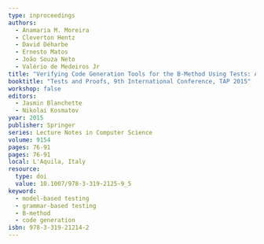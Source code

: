 ```yaml
---
type: inproceedings
authors:
  - Anamaria M. Moreira
  - Cleverton Hentz
  - David Déharbe
  - Ernesto Matos
  - João Souza Neto
  - Valério de Medeiros Jr
title: "Verifying Code Generation Tools for the B-Method Using Tests: A Case Study"
booktitle: "Tests and Proofs, 9th International Conference, TAP 2015"
workshop: false
editors:
  - Jasmin Blanchette
  - Nikolai Kosmatov
year: 2015
publisher: Springer
series: Lecture Notes in Computer Science
volume: 9154
pages: 76-91
pages: 76-91
local: L'Aquila, Italy
resource:
  type: doi
  value: 10.1007/978-3-319-2125-9_5
keyword:
  - model-based testing
  - grammar-based testing
  - B-method
  - code generation
isbn: 978-3-319-21214-2
---
```

